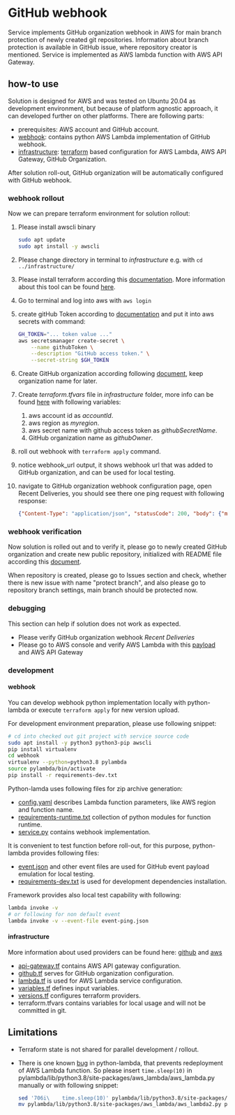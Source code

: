 # GitHub webhook

Service implements GitHub organization webhook in AWS for main branch protection of newly created git repositories. Information about branch protection is available in GitHub issue, where repository creator is mentioned. Service is implemented as AWS lambda function with AWS API Gateway.

## how-to use

Solution is designed for AWS and was tested on Ubuntu 20.04 as development environment, but because of platform agnostic approach, it can developed further on other platforms. There are following parts:

* prerequisites: AWS account and GitHub account.
* [webhook](./webhook): contains python AWS Lambda implementation of GitHub webhook.
* [infrastructure](./infrastructure): [terraform](https://www.terraform.io/) based configuration for AWS Lambda, AWS API Gateway, GitHub Organization.

After solution roll-out, GitHub organization will be automatically configured with GitHub webhook.

### webhook rollout

Now we can prepare terraform environment for solution rollout:

1. Please install awscli binary

   ~~~bash
   sudo apt update
   sudo apt install -y awscli
   ~~~

2. Please change directory in terminal to *infrastructure* e.g. with `cd ../infrastructure/`
3. Please install terraform according this [documentation](https://learn.hashicorp.com/tutorials/terraform/install-cli). More information about this tool can be found [here](https://www.terraform.io/intro).
4. Go to terminal and log into aws with `aws login`
5. create gitHub Token according to [documentation](https://docs.github.com/en/authentication/keeping-your-account-and-data-secure/creating-a-personal-access-token) and put it into aws secrets with command:

    ~~~bash
    GH_TOKEN="... token value ..."
    aws secretsmanager create-secret \
        --name githubToken \
        --description "GitHub access token." \
        --secret-string $GH_TOKEN
    ~~~

6. Create GitHub organization according following [document](https://docs.github.com/en/organizations/collaborating-with-groups-in-organizations/creating-a-new-organization-from-scratch), keep organization name for later.
7. Create *terraform.tfvars* file in *infrastructure* folder, more info can be found [here](https://www.terraform.io/language/values/variables#variable-definitions-tfvars-files) with following variables:
    1. aws account id as *accountId*.
    2. aws region as *myregion*.
    3. aws secret name with github access token as *githubSecretName*.
    4. GitHub organization name as *githubOwner*.
8. roll out webhook with `terraform apply` command.
9.  notice webhook_url output, it shows webhook url that was added to GitHub organization, and can be used for local testing.
10. navigate to GitHub organization webhook configuration page, open Recent Deliveries, you should see there one ping request with following response:

    ~~~json
    {"Content-Type": "application/json", "statusCode": 200, "body": {"message": "pong"}}
    ~~~

### webhook verification

Now solution is rolled out and to verify it, please go to newly created GitHub organization and create new public repository, initialized with README file according this [document](https://docs.github.com/en/get-started/quickstart/create-a-repo).

When repository is created, please go to Issues section and check, whether there is new issue with name "protect branch", and also please go to repository branch settings, main branch should be protected now.

### debugging

This section can help if solution does not work as expected.

* Please verify GitHub organization webhook *Recent Deliveries*
* Please go to AWS console and verify AWS Lambda with this [payload](./webhook/event.json) and AWS API Gateway
<!-- * Contact support :) -->

### development

#### webhook

You can develop webhook python implementation locally with python-lambda or execute `terraform apply` for new version upload.

For development environment preparation, please use following snippet:

~~~bash
# cd into checked out git project with service source code
sudo apt install -y python3 python3-pip awscli
pip install virtualenv
cd webhook
virtualenv --python=python3.8 pylambda
source pylambda/bin/activate
pip install -r requirements-dev.txt
~~~

Python-lamda uses following files for zip archive generation:

* [config.yaml](./webhook/config.yaml) describes Lambda function parameters, like AWS region and function name.
* [requirements-runtime.txt](./webhook/requirements-runtime.txt) collection of python modules for function runtime.
* [service.py](./webhook/service.py) contains webhook implementation.

It is convenient to test function before roll-out, for this purpose, python-lambda provides following files:

* [event.json](./webhook/event.json) and other event files are used for GitHub event payload emulation for local testing.
* [requirements-dev.txt](./webhook/requirements-dev.txt) is used for development dependencies installation.

Framework provides also local test capability with following:

~~~bash
lambda invoke -v
# or following for non default event
lambda invoke -v --event-file event-ping.json
~~~

#### infrastructure

More information about used providers can be found here: [github](https://registry.terraform.io/providers/integrations/github/latest/docs) and [aws](https://registry.terraform.io/providers/hashicorp/aws/latest/docs)

* [api-gateway.tf](./infrastructure/api-gateway.tf) contains AWS API gateway configuration.
* [github.tf](./infrastructure/github.tf) serves for GitHub organization configuration.
* [lambda.tf](./infrastructure/lambda.tf) is used for AWS Lambda service configuration.
* [variables.tf](./infrastructure/variables.tf) defines input variables.
* [versions.tf](./infrastructure/versions.tf) configures terraform providers.
* terraform.tfvars contains variables for local usage and will not be committed in git.

## Limitations

* Terraform state is not shared for parallel development / rollout.
* There is one known [bug](https://github.com/nficano/python-lambda/issues/711) in python-lambda, that prevents redeployment of AWS Lambda function. So please insert `time.sleep(10)` in pylambda/lib/python3.8/site-packages/aws_lambda/aws_lambda.py manually or with following snippet:

    ~~~bash
    sed '706i\    time.sleep(10)' pylambda/lib/python3.8/site-packages/aws_lambda/aws_lambda.py > pylambda/lib/python3.8/site-packages/aws_lambda/aws_lambda2.py
    mv pylambda/lib/python3.8/site-packages/aws_lambda/aws_lambda2.py pylambda/lib/python3.8/site-packages/aws_lambda/aws_lambda.py
    ~~~
